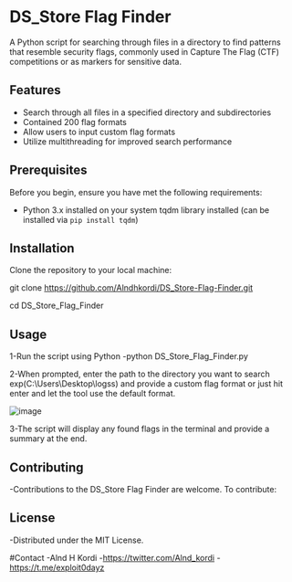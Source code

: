 # DS_Store Flag Finder
A Python script for searching through files in a directory to find patterns that resemble security flags, commonly used in Capture The Flag (CTF) competitions or as markers for sensitive data.


## Features
- Search through all files in a specified directory and subdirectories
- Contained 200 flag formats
- Allow users to input custom flag formats
- Utilize multithreading for improved search performance


## Prerequisites
Before you begin, ensure you have met the following requirements:

- Python 3.x installed on your system
  tqdm library installed (can be installed via `pip install tqdm`)

## Installation
Clone the repository to your local machine:

git clone https://github.com/Alndhkordi/DS_Store-Flag-Finder.git

cd DS_Store_Flag_Finder

## Usage

1-Run the script using Python
-python DS_Store_Flag_Finder.py

2-When prompted, enter the path to the directory you want to search exp(C:\Users\Desktop\logss) and provide a custom flag format or just hit enter and let the tool use the default format.

![image](https://github.com/Alndhkordi/DS_Store-Flag-Finder/assets/60517527/d3cbfce8-f00a-43b2-8ede-cefa09bc3f70)

3-The script will display any found flags in the terminal and provide a summary at the end.

## Contributing
-Contributions to the DS_Store Flag Finder are welcome. To contribute:

## License
-Distributed under the MIT License.


#Contact
-Alnd H Kordi 
-https://twitter.com/Alnd_kordi
-https://t.me/exploit0dayz
